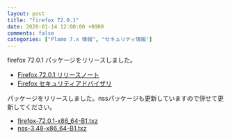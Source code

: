 ```yaml
---
layout: post
title: "firefox 72.0.1"
date: 2020-01-14 12:00:00 +0900
comments: false
categories: ["Plamo 7.x 情報", "セキュリティ情報"]
---
```

firefox 72.0.1 パッケージをリリースしました。

* [Firefox 72.0.1 リリースノート](https://www.mozilla.org/firefox/72.0.1/releasenotes/)
* [Firefox セキュリティアドバイザリ](https://www.mozilla.org/en-US/security/known-vulnerabilities/firefox/#firefox72.0.1)

パッケージをリリースしました。nssパッケージも更新していますので併せて更新してください。

* [firefox-72.0.1-x86_64-B1.txz](https://repository.plamolinux.org/pub/linux/Plamo/Plamo-7.x/x86_64/plamo/07_multimedia/firefox-72.0.1-x86_64-B1.txz)
* [nss-3.48-x86_64-B1.txz](https://repository.plamolinux.org/pub/linux/Plamo/Plamo-7.x/x86_64/plamo/03_libs/nss-3.48-x86_64-B1.txz)
